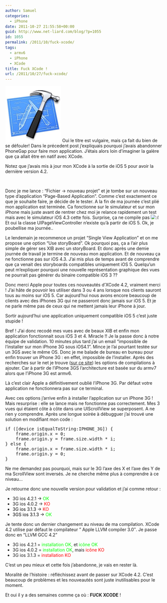 ```yaml
---
author: Samuel
categories:
  - iPhone
date: 2011-10-27 21:55:58+00:00
guid: http://www.net-liard.com/blog/?p=1055
id: 1055
permalink: /2011/10/fuck-xcode/
tags:
  - armv6
  - iPhone
  - XCode
title: Fuck XCode !
url: /2011/10/27/fuck-xcode/
---
```


![photo](/images/uploads/2011/10/Logo_xcode1.jpg)
Oui le titre est vulgaire, mais ça fait du bien de se défouler! Dans le précedent post j&#8217;expliquais pourquoi j&#8217;avais abandonner PhoneGap pour faire mon application. J&#8217;étais alors loin d&#8217;imaginer la galère que ça allait être en natif avec XCode.

Notez que j&#8217;avais mis à jour mon XCode à la sortie de iOS 5 pour avoir la dernière version 4.2.

&nbsp;

Donc je me lance : &#8220;Fichier -> nouveau projet&#8221; et je tombe sur un nouveau type d&#8217;application &#8220;Page-Based Application&#8221;. Comme c&#8217;est exactement ce que je souhaite faire, je décide de le tester. A la fin de ma journée c&#8217;est plié mon application est terminée. Ca fonctionne sur le simulateur et sur mon iPhone mais juste avant de rentrer chez moi je relance rapidement un test mais avec le simulateur iOS 4.3 cette fois. Surprise, ça ne compile pas  <img src="http://www.apptom.fr/wp-includes/images/smilies/frownie.png" alt=":(" class="wp-smiley" style="height: 1em; max-height: 1em;" />Et oui la classe UIPageViewController n&#8217;existe qu&#8217;à partir de iOS 5. Ok, je poubellise ma journée..

Le lendemain je recommence un projet &#8220;Single View Application&#8221; et on me propose une option &#8220;Use storyBoard&#8221;. Ok pourquoi pas, ça a l&#8217;air plus simple de gérer ses XIB avec un storyBoard. Et donc après une demie journée de travail je termine de nouveau mon application. Et de nouveau ça ne fonctionne pas sur iOS 4.3. J&#8217;ai mis plus de temps avant de comprendre que ça venait des storyboards compatibles uniquement iOS 5. Quelqu&#8217;un peut m&#8217;expliquer pourquoi une nouvelle représentation graphique des vues ne pourrait pas générer du binaire compatible iOS 3 ??

Donc merci Apple pour toutes ces nouveautés d&#8217;XCode 4.2, vraiment merci ! J&#8217;ai hâte de pouvoir les utiliser dans 3 ou 4 ans lorsque nos clients sauront tous au moins sur iOS 5. Car aujourd&#8217;hui nous avons encore beaucoup de clients avec des iPhones 3G qui ne passeront donc jamais sur iOS 5. Et je ne parle même pas de ceux qui ne mettent jamais leur iPhone à jour.

Sortir aujourd&#8217;hui une application uniquement compatible iOS 5 c&#8217;est juste stupide !

Bref ! J&#8217;ai donc recodé mes vues avec de beaux XIB et enfin mon application fonctionnait sous iOS 3 et 4. Miracle !! Je la passe donc à notre équipe de validation. 10 minutes plus tard j&#8217;ai un email &#8220;impossible de l&#8217;installer sur mon iPhone 3G sous iOS4.1&#8221;. Mince je l&#8217;ai pourtant testée sur un 3GS avec le même OS. Donc je me balade de bureau en bureau pour enfin trouver un iPhone 3G : en effet, impossible de l&#8217;installer. Après des recherches sur le net je trouve ([sur ce site](http://stackoverflow.com/questions/4198676/warning-iphone-apps-should-include-an-armv6-architecture-even-with-build-config)) les options de compilations à ajouter. Car à partir de l&#8217;iPhone 3GS l&#8217;architecture est basée sur du armv7 alors que l&#8217;iPhone 3G est armv6.

Là c&#8217;est clair Apple a définitivement oublié l&#8217;iPhone 3G. Par défaut votre application ne fonctionnera pas sur ce terminal.

Avec ces options j&#8217;arrive enfin à installer l&#8217;application sur un iPhone 3G ! Mais resurprise : elle se lance mais ne fonctionne pas correctement. Mes 3 vues qui étaient côte à côte dans une UIScrollView se superposent. A ne rien y comprendre. Après une longue soirée à débugguer j&#8217;ai trouvé une solution en modifiant mon code :

<pre>if ([device isEqualToString:IPHONE_3G]) {
    frame.origin.x = 0;
    frame.origin.y = frame.size.width * i;
} else {
    frame.origin.x = frame.size.width * i;
    frame.origin.y = 0;
}</pre>

Ne me demandez pas pourquoi, mais sur le 3G l&#8217;axe des X et l&#8217;axe des Y de ma ScrollView sont inversés. Je ne cherche même plus à comprendre à ce niveau&#8230;

Je retourne donc une nouvelle version pour validation et j&#8217;ai comme retour :

  * 3G ios 4.2.1<span style="color: #00ff00;"><span style="color: #000000;"> -> </span>OK</span>
  * 3G ios 4.0.2 -> <span style="color: #ff0000;">KO</span>
  * <span style="color: #ff0000;"><span style="color: #000000;">3G ios 3.1.3 -></span> KO</span>
  * <span style="color: #00ff00;"><span style="color: #000000;">3GS ios 3.1.3 -></span> OK</span>

Je tente donc un dernier changement au niveau de ma compilation. XCode 4.2 utilise par défaut le compilateur &#8221; Apple LLVM compiler 3.0&#8243;. Je passe donc en &#8220;LLVM GCC 4.2&#8221;

  * 3G ios 4.2.1 = <span style="color: #00ff00;">installation OK,</span> et <span style="color: #00ff00;">icône OK</span>
  * 3G ios 4.0.2 = <span style="color: #00ff00;">installation OK</span>, mais <span style="color: #ff0000;">icône KO</span>
  * 3G ios 3.1.3 = <span style="color: #ff0000;">installation KO</span>

C&#8217;est un peu mieux et cette fois j&#8217;abandonne, je vais en rester là.

Moralité de l&#8217;histoire : réfléchissez avant de passer sur XCode 4.2. C&#8217;est beaucoup de problèmes et les nouveautés sont juste inutilisables pour le moment.

Et oui il y a des semaines comme ça où : **FUCK XCODE** !